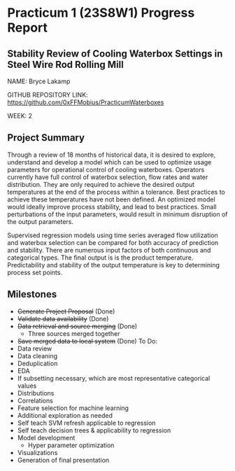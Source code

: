 # Practicum 1 (23S8W1) Progress Report
## Stability Review of Cooling Waterbox Settings in Steel Wire Rod Rolling Mill
NAME: Bryce Lakamp

GITHUB REPOSITORY LINK: https://github.com/0xFFMobius/PracticumWaterboxes

WEEK: 2

## Project Summary
Through a review of 18 months of historical data, it is desired to explore, understand and develop a model which can be used to optimize usage parameters for operational control of cooling waterboxes. Operators currently have full control of waterbox selection, flow rates and water distribution. They are only required to achieve the desired output temperatures at the end of the process within a tolerance. Best practices to achieve these temperatures have not been defined. An optimized model would ideally improve process stability, and lead to best practices. Small perturbations of the input parameters, would result in minimum disruption of the output parameters. 

Supervised regression models using time series averaged flow utilization and waterbox selection can be compared for both accuracy of prediction and stability. There are numerous input factors of both continuous and categorical types. The final output is is the product temperature. Predictability and stability of the output temperature is key to determining process set points. 

## Milestones
* ~~Generate Project Proposal~~ (Done)
* ~~Validate data availability~~ (Done)
* ~~Data retrieval and source merging~~ (Done)
  * Three sources merged together
* ~~Save merged data to local system~~ (Done)
To Do:
* Data review
* Data cleaning
* Deduplication
* EDA
* If subsetting necessary, which are most representative categorical values
* Distributions
* Correlations
* Feature selection for machine learning
* Additional exploration as needed
* Self teach SVM refresh applicable to regression
* Self teach decision trees & applicability to regression
* Model development
  * Hyper parameter optimization
* Visualizations
* Generation of final presentation